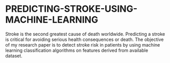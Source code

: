 # PREDICTING-STROKE-USING-MACHINE-LEARNING
Stroke is the second greatest cause of death worldwide. Predicting a stroke is critical for avoiding serious health consequences or death. The objective of my research paper is to detect stroke risk in patients by using machine learning classification algorithms on features derived from available dataset.

